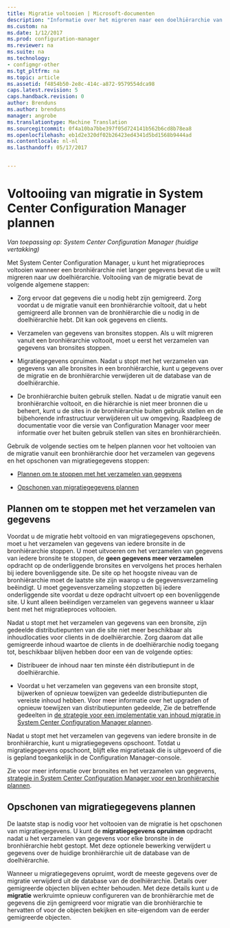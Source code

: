 ```yaml
---
title: Migratie voltooien | Microsoft-documenten
description: "Informatie over het migreren naar een doelhiërarchie van System Center Configuration Manager voltooien nadat een bronhiërarchie niet langer gegevens heeft."
ms.custom: na
ms.date: 1/12/2017
ms.prod: configuration-manager
ms.reviewer: na
ms.suite: na
ms.technology:
- configmgr-other
ms.tgt_pltfrm: na
ms.topic: article
ms.assetid: f4854b50-2e8c-414c-a872-9579554dca98
caps.latest.revision: 5
caps.handback.revision: 0
author: Brenduns
ms.author: brenduns
manager: angrobe
ms.translationtype: Machine Translation
ms.sourcegitcommit: 0f4a10ba7bbe397f05d724141b562b6cd8b78ea8
ms.openlocfilehash: eb1d2e320df02b26423ed4341d5bd1568b9444ad
ms.contentlocale: nl-nl
ms.lasthandoff: 05/17/2017


---
```

# <a name="plan-to-complete-migration-in-system-center-configuration-manager"></a>Voltooiing van migratie in System Center Configuration Manager plannen

*Van toepassing op: System Center Configuration Manager (huidige vertakking)*

Met System Center Configuration Manager, u kunt het migratieproces voltooien wanneer een bronhiërarchie niet langer gegevens bevat die u wilt migreren naar uw doelhiërarchie. Voltooiing van de migratie bevat de volgende algemene stappen:  

-   Zorg ervoor dat gegevens die u nodig hebt zijn gemigreerd. Zorg voordat u de migratie vanuit een bronhiërarchie voltooit, dat u hebt gemigreerd alle bronnen van de bronhiërarchie die u nodig in de doelhiërarchie hebt. Dit kan ook gegevens en clients.  

-   Verzamelen van gegevens van bronsites stoppen. Als u wilt migreren vanuit een bronhiërarchie voltooit, moet u eerst het verzamelen van gegevens van bronsites stoppen.  

-   Migratiegegevens opruimen. Nadat u stopt met het verzamelen van gegevens van alle bronsites in een bronhiërarchie, kunt u gegevens over de migratie en de bronhiërarchie verwijderen uit de database van de doelhiërarchie.  

-   De bronhiërarchie buiten gebruik stellen. Nadat u de migratie vanuit een bronhiërarchie voltooit, en die hiërarchie is niet meer bronnen die u beheert, kunt u de sites in de bronhiërarchie buiten gebruik stellen en de bijbehorende infrastructuur verwijderen uit uw omgeving. Raadpleeg de documentatie voor die versie van Configuration Manager voor meer informatie over het buiten gebruik stellen van sites en bronhiërarchieën.  

Gebruik de volgende secties om te helpen plannen voor het voltooien van de migratie vanuit een bronhiërarchie door het verzamelen van gegevens en het opschonen van migratiegegevens stoppen:  

-   [Plannen om te stoppen met het verzamelen van gegevens](#Plan_to_Stop_Data_Gath)  

-   [Opschonen van migratiegegevens plannen](#Plan_to_clean_up)  

##  <a name="Plan_to_Stop_Data_Gath"></a>Plannen om te stoppen met het verzamelen van gegevens  
 Voordat u de migratie hebt voltooid en van migratiegegevens opschonen, moet u het verzamelen van gegevens van iedere bronsite in de bronhiërarchie stoppen. U moet uitvoeren om het verzamelen van gegevens van iedere bronsite te stoppen, de **geen gegevens meer verzamelen** opdracht op de onderliggende bronsites en vervolgens het proces herhalen bij iedere bovenliggende site. De site op het hoogste niveau van de bronhiërarchie moet de laatste site zijn waarop u de gegevensverzameling beëindigt. U moet gegevensverzameling stopzetten bij iedere onderliggende site voordat u deze opdracht uitvoert op een bovenliggende site. U kunt alleen beëindigen verzamelen van gegevens wanneer u klaar bent met het migratieproces voltooien.  

 Nadat u stopt met het verzamelen van gegevens van een bronsite, zijn gedeelde distributiepunten van die site niet meer beschikbaar als inhoudlocaties voor clients in de doelhiërarchie. Zorg daarom dat alle gemigreerde inhoud waartoe de clients in de doelhiërarchie nodig toegang tot, beschikbaar blijven hebben door een van de volgende opties:  

-   Distribueer de inhoud naar ten minste één distributiepunt in de doelhiërarchie.  

-   Voordat u het verzamelen van gegevens van een bronsite stopt, bijwerken of opnieuw toewijzen van gedeelde distributiepunten die vereiste inhoud hebben. Voor meer informatie over het upgraden of opnieuw toewijzen van distributiepunten gedeelde, Zie de betreffende gedeelten in [de strategie voor een implementatie van inhoud migratie in System Center Configuration Manager plannen](../../core/migration/planning-a-content-deployment-migration-strategy.md).  

Nadat u stopt met het verzamelen van gegevens van iedere bronsite in de bronhiërarchie, kunt u migratiegegevens opschoont. Totdat u migratiegegevens opschoont, blijft elke migratietaak die is uitgevoerd of die is gepland toegankelijk in de Configuration Manager-console.  

Zie voor meer informatie over bronsites en het verzamelen van gegevens, [strategie in System Center Configuration Manager voor een bronhiërarchie plannen](../../core/migration/planning-a-source-hierarchy-strategy.md).  

##  <a name="Plan_to_clean_up"></a>Opschonen van migratiegegevens plannen  
 De laatste stap is nodig voor het voltooien van de migratie is het opschonen van migratiegegevens. U kunt de **migratiegegevens opruimen** opdracht nadat u het verzamelen van gegevens voor elke bronsite in de bronhiërarchie hebt gestopt. Met deze optionele bewerking verwijdert u gegevens over de huidige bronhiërarchie uit de database van de doelhiërarchie.  

 Wanneer u migratiegegevens opruimt, wordt de meeste gegevens over de migratie verwijderd uit de database van de doelhiërarchie. Details over gemigreerde objecten blijven echter behouden. Met deze details kunt u de **migratie** werkruimte opnieuw configureren van de bronhiërarchie met de gegevens die zijn gemigreerd voor migratie van die bronhiërarchie te hervatten of voor de objecten bekijken en site-eigendom van de eerder gemigreerde objecten.  

